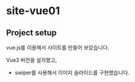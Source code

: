 # site-vue01

## Project setup

vue.js를 이용해서 사이트를 만들어 보았습니다.

Vue3 버전을 설치했고,

- swiper를 사용해서 이미지 슬라이드를 구현했습니다.

